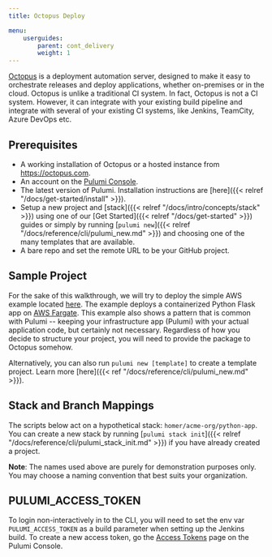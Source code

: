 ```yaml
---
title: Octopus Deploy

menu:
    userguides:
        parent: cont_delivery
        weight: 1
---
```


[Octopus](https://octopus.com) is a deployment automation server, designed to make it easy to orchestrate releases and deploy applications, whether on-premises or in the cloud. Octopus is unlike a traditional CI system. In fact, Octopus is not a CI system. However, it can integrate with your existing build pipeline and integrate with several of your existing CI systems, like Jenkins, TeamCity, Azure DevOps etc.

## Prerequisites

- A working installation of Octopus or a hosted instance from https://octopus.com.
- An account on the [Pulumi Console](https://app.pulumi.com).
- The latest version of Pulumi. Installation instructions are [here]({{< relref "/docs/get-started/install" >}}).
- Setup a new project and [stack]({{< relref "/docs/intro/concepts/stack" >}}) using one of our [Get Started]({{< relref "/docs/get-started" >}}) guides or simply by running [`pulumi new`]({{< relref "/docs/reference/cli/pulumi_new.md" >}})
and choosing one of the many templates that are available.
- A bare repo and set the remote URL to be your GitHub project.

## Sample Project

For the sake of this walkthrough, we will try to deploy the simple AWS example located [here](https://github.com/pulumi/examples/tree/master/aws-ts-hello-fargate). The example deploys a containerized Python Flask app on [AWS Fargate](https://aws.amazon.com/fargate/). This example also shows a pattern that is common with Pulumi -- keeping your infrastructure app (Pulumi) with your actual application code, but certainly not necessary. Regardless of how you decide to structure your project, you will need to provide the package to Octopus somehow.

Alternatively, you can also run `pulumi new [template]` to create a template project.
Learn more [here]({{< ref "/docs/reference/cli/pulumi_new.md" >}}).

## Stack and Branch Mappings

The scripts below act on a hypothetical stack: `homer/acme-org/python-app`.
You can create a new stack by running [`pulumi stack init`]({{< relref "/docs/reference/cli/pulumi_stack_init.md" >}}) if you have already created a project.

**Note**: The names used above are purely for demonstration purposes only.
You may choose a naming convention that best suits your organization.

## PULUMI_ACCESS_TOKEN

To login non-interactively in to the CLI, you will need to set the env var `PULUMI_ACCESS_TOKEN` as a build parameter when setting up the Jenkins build. To create a new access token, go the [Access Tokens](https://app.pulumi.com/account/tokens) page on the Pulumi Console.


